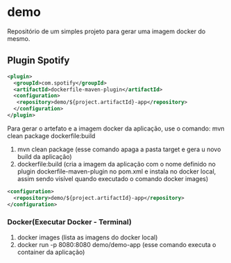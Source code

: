 # demo
Repositório de um simples projeto para gerar uma imagem docker do mesmo. 

## Plugin Spotify
```xml
<plugin>
  <groupId>com.spotify</groupId>
  <artifactId>dockerfile-maven-plugin</artifactId>
  <configuration>
   <repository>demo/${project.artifactId}-app</repository>
  </configuration>
</plugin>
```
Para gerar o artefato e a imagem docker da aplicação, use o comando: mvn clean package dockerfile:build

1. mvn clean package (esse comando apaga a pasta target e gera u novo build da aplicação) 
2. dockerfile:build (cria a imagem da aplicação com o nome definido no plugin dockerfile-maven-plugin no pom.xml e instala no docker local, assim sendo visível quando executado o comando docker images)

```xml
<configuration>
  <repository>demo/${project.artifactId}-app</repository>
</configuration>
```
### Docker(Executar Docker - Terminal)

1. docker images (lista as imagens do docker local)
2. docker run -p 8080:8080 demo/demo-app (esse comando executa o container da aplicação) 
